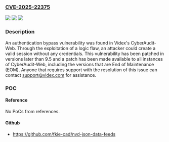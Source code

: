 ### [CVE-2025-22375](https://cve.mitre.org/cgi-bin/cvename.cgi?name=CVE-2025-22375)
![](https://img.shields.io/static/v1?label=Product&message=CyberAudit-Web&color=blue)
![](https://img.shields.io/static/v1?label=Version&message=%3D%20%3C%3D%209.5%20&color=brighgreen)
![](https://img.shields.io/static/v1?label=Vulnerability&message=CWE-287%20Improper%20Authentication&color=brighgreen)

### Description

An authentication bypass vulnerability was found in Videx's CyberAudit-Web. Through the exploitation of a logic flaw, an attacker could create a valid session without any credentials. This vulnerability has been patched in versions later than 9.5 and a patch has been made available to all instances of CyberAudit-Web, including the versions that are End of Maintenance (EOM). Anyone that requires support with the resolution of this issue can contact support@videx.com for assistance.

### POC

#### Reference
No PoCs from references.

#### Github
- https://github.com/fkie-cad/nvd-json-data-feeds

